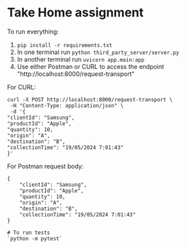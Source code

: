 # Take Home assignment

To run everything:

1. `pip install -r requirements.txt`
2. In one terminal run `python third_party_server/server.py`
3. In another terminal run `uvicorn app.main:app`
4. Use either Postman or CURL to access the endpoint "http://localhost:8000/request-transport"

For CURL:

```
curl -X POST http://localhost:8000/request-transport \
 -H "Content-Type: application/json" \
 -d '{
"clientId": "Samsung",
"productId": "Apple",
"quantity": 10,
"origin": "A",
"destination": "B",
"collectionTime": "19/05/2024 7:01:43"
}'
```

For Postman request body:

```
{
    "clientId": "Samsung",
    "productId": "Apple",
    "quantity": 10,
    "origin": "A",
    "destination": "B",
    "collectionTime": "19/05/2024 7:01:43"
}

# To run tests
`python -m pytest`
```
